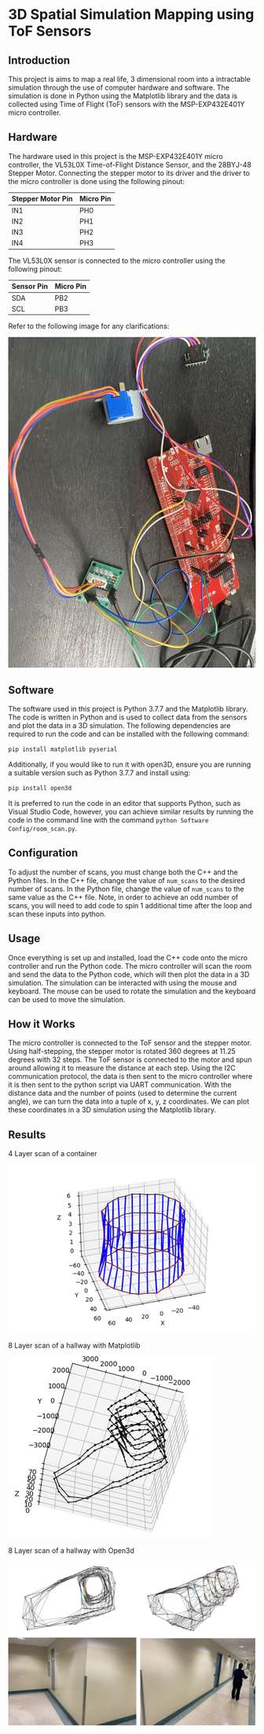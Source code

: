 # 3D Spatial Simulation Mapping using ToF Sensors

## Introduction
This project is aims to map a real life, 3 dimensional room into a intractable simulation through the use of computer hardware and software. The simulation is done in Python using the Matplotlib library and the data is collected using Time of Flight (ToF) sensors with the MSP-EXP432E401Y micro controller. 

## Hardware
The hardware used in this project is the MSP-EXP432E401Y micro controller, the VL53L0X Time-of-Flight Distance Sensor, and the 28BYJ-48 Stepper Motor. Connecting the stepper motor to its driver and the driver to the micro controller is done using the following pinout:

| Stepper Motor Pin | Micro Pin  |
|-------------------|------------|
| IN1               | PH0        |
| IN2               | PH1        |
| IN3               | PH2        |
| IN4               | PH3        |

The VL53L0X sensor is connected to the micro controller using the following pinout:

| Sensor Pin        | Micro Pin  |
|-------------------|------------|
| SDA               | PB2        |
| SCL               | PB3        |

Refer to the following image for any clarifications:

![Image](Assets/pinout.jpg)

## Software

The software used in this project is Python 3.7.7 and the Matplotlib library. The code is written in Python and is used to collect data from the sensors and plot the data in a 3D simulation. The following dependencies are required to run the code and can be installed with the following command:

```bash
pip install matplotlib pyserial
```

Additionally, if you would like to run it with open3D, ensure you are running a suitable version such as Python 3.7.7 and install using:

```bash
pip install open3d
```

It is preferred to run the code in an editor that supports Python, such as Visual Studio Code, however, you can achieve similar results by running the code in the command line with the command `python Software Config/room_scan.py`.

## Configuration

To adjust the number of scans, you must change both the C++ and the Python files. In the C++ file, change the value of `num_scans` to the desired number of scans. In the Python file, change the value of `num_scans` to the same value as the C++ file. Note, in order to achieve an odd number of scans, you will need to add code to spin 1 additional time after the loop and scan these inputs into python.


## Usage

Once everything is set up and installed, load the C++ code onto the micro controller and run the Python code. The micro controller will scan the room and send the data to the Python code, which will then plot the data in a 3D simulation. The simulation can be interacted with using the mouse and keyboard. The mouse can be used to rotate the simulation and the keyboard can be used to move the simulation. 

## How it Works

The micro controller is connected to the ToF sensor and the stepper motor. Using half-stepping, the stepper motor is rotated 360 degrees at 11.25 degrees with 32 steps. The ToF sensor is connected to the motor and spun around allowing it to measure the distance at each step. Using the I2C communication protocol, the data is then sent to the micro controller where it is then sent to the python script via UART communication. With the distance data and the number of points (used to determine the current angle), we can turn the data into a tuple of x, y, z coordinates. We can plot these coordinates in a 3D simulation using the Matplotlib library.


## Results

4 Layer scan of a container

![alt text](Assets/container.png)

8 Layer scan of a hallway with Matplotlib

![alt text](Assets/mpl_hallway.png)

8 Layer scan of a hallway with Open3d

![alt text](Assets/scan_hall.jpg)


